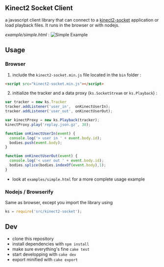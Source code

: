Kinect2 Socket Client
----

a javascript client library that can connect to a [kinect2-socket](https://github.com/kikko/kinect2-socket) application or load playback files.
It runs in the browser or with nodejs.

*example/simple.html* :
![Simple Example](https://raw.githubusercontent.com/kikko/kinect2-socket-client/master/example/simple.png)

## Usage

### Browser 

1) include the `kinect2-socket.min.js` file located in the `bin` folder :
```html
<script src="kinect2-socket.min.js"></script>
```

2) initialize the tracker and a data proxy (`ks.SocketStream` or `ks.Playback`) :
```javascript
var tracker = new ks.Tracker
tracker.addListener('user_in',  onKinectUserIn);
tracker.addListener('user_out', onKinectUserOut);

var kinectProxy = new ks.Playback(tracker);
kinectProxy.play('replay.json.gz', 30);

function onKinectUserIn(event) {
  console.log('> user in ' + event.body.id);
  bodies.push(event.body);
}

function onKinectUserOut(event) {
  console.log('< user out ' + event.body.id);
  bodies.splice(bodies.indexOf(event.body),1);
}
```

- look at `examples/simple.html` for a more complete usage example

### Nodejs / Browserify

Same as browser, except you import the library using
```javascript
ks = require('src/kinect2-socket');
```


## Dev

- clone this repository
- install dependencies with `npm install`
- make sure everything's fine `cake test`
- start developping with `cake dev`
- export minified with `cake export`
